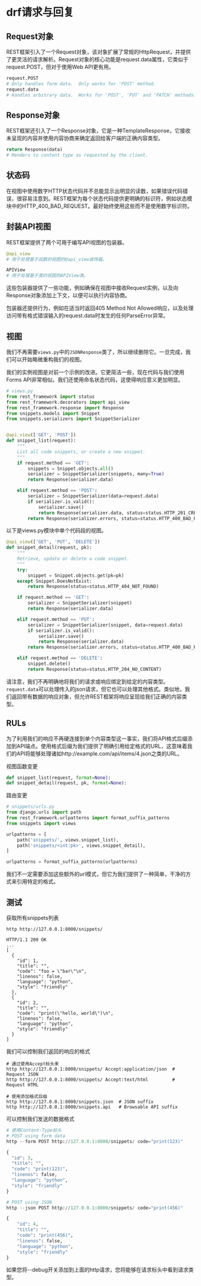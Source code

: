 # drf请求与回复

## Request对象

REST框架引入了一个Request对象，该对象扩展了常规的HttpRequest，并提供了更灵活的请求解析。Request对象的核心功能是request.data属性，它类似于request.POST，但对于使用Web API更有用。

```python
request.POST  
# Only handles form data.  Only works for 'POST' method.
request.data  
# Handles arbitrary data.  Works for 'POST', 'PUT' and 'PATCH' methods.
```

## Response对象

REST框架还引入了一个Response对象，它是一种TemplateResponse，它接收未呈现的内容并使用内容协商来确定返回给客户端的正确内容类型。

```python
return Response(data)  
# Renders to content type as requested by the client.
```

## 状态码

在视图中使用数字HTTP状态代码并不总能显示出明显的读数，如果错误代码错误，很容易注意到。REST框架为每个状态代码提供更明确的标识符，例如状态模块中的HTTP_400_BAD_REQUEST。最好始终使用这些而不是使用数字标识符。

## 封装API视图

REST框架提供了两个可用于编写API视图的包装器。

```python
@api_view
# 用于处理基于函数的视图的@api_view装饰器。

APIView
# 用于处理基于类的视图的APIView类。
```

这些包装器提供了一些功能，例如确保在视图中接收Request实例，以及向Response对象添加上下文，以便可以执行内容协商。

包装器还提供行为，例如在适当时返回405 Method Not Allowed响应，以及处理访问带有格式错误输入的request.data时发生的任何ParseError异常。

## 视图

我们不再需要`views.py`中的`JSONResponse`类了，所以继续删除它。一旦完成，我们可以开始略微重构我们的视图。

我们的实例视图是对前一个示例的改进。它更简洁一些，现在代码与我们使用Forms API非常相似。我们还使用命名状态代码，这使得响应意义更加明显。

```python
# views.py
from rest_framework import status
from rest_framework.decorators import api_view
from rest_framework.response import Response
from snippets.models import Snippet
from snippets.serializers import SnippetSerializer


@api_view(['GET', 'POST'])
def snippet_list(request):
    """
    List all code snippets, or create a new snippet.
    """
    if request.method == 'GET':
        snippets = Snippet.objects.all()
        serializer = SnippetSerializer(snippets, many=True)
        return Response(serializer.data)

    elif request.method == 'POST':
        serializer = SnippetSerializer(data=request.data)
        if serializer.is_valid():
            serializer.save()
            return Response(serializer.data, status=status.HTTP_201_CREATED)
        return Response(serializer.errors, status=status.HTTP_400_BAD_REQUEST)
```

以下是views.py模块中单个代码段的视图。

```python
@api_view(['GET', 'PUT', 'DELETE'])
def snippet_detail(request, pk):
    """
    Retrieve, update or delete a code snippet.
    """
    try:
        snippet = Snippet.objects.get(pk=pk)
    except Snippet.DoesNotExist:
        return Response(status=status.HTTP_404_NOT_FOUND)

    if request.method == 'GET':
        serializer = SnippetSerializer(snippet)
        return Response(serializer.data)

    elif request.method == 'PUT':
        serializer = SnippetSerializer(snippet, data=request.data)
        if serializer.is_valid():
            serializer.save()
            return Response(serializer.data)
        return Response(serializer.errors, status=status.HTTP_400_BAD_REQUEST)

    elif request.method == 'DELETE':
        snippet.delete()
        return Response(status=status.HTTP_204_NO_CONTENT)
```

请注意，我们不再明确地将我们的请求或响应绑定到给定的内容类型。`request.data`可以处理传入的json请求，但它也可以处理其他格式。类似地，我们返回带有数据的响应对象，但允许REST框架将响应呈现给我们正确的内容类型。

## RULs

为了利用我们的响应不再硬连接到单个内容类型这一事实，我们将API格式后缀添加到API端点。使用格式后缀为我们提供了明确引用给定格式的URL，这意味着我们的API将能够处理诸如http://example.com/api/items/4.json之类的URL。

视图函数变更

```python
def snippet_list(request, format=None):
def snippet_detail(request, pk, format=None):
```

路由变更

```python
# snippets/urls.py 
from django.urls import path
from rest_framework.urlpatterns import format_suffix_patterns
from snippets import views

urlpatterns = [
    path('snippets/', views.snippet_list),
    path('snippets/<int:pk>', views.snippet_detail),
]

urlpatterns = format_suffix_patterns(urlpatterns)
```

我们不一定需要添加这些额外的url模式，但它为我们提供了一种简单，干净的方式来引用特定的格式。

## 测试

获取所有snippets列表

```shell
http http://127.0.0.1:8000/snippets/

HTTP/1.1 200 OK
...
[
  {
    "id": 1,
    "title": "",
    "code": "foo = \"bar\"\n",
    "linenos": false,
    "language": "python",
    "style": "friendly"
  },
  {
    "id": 2,
    "title": "",
    "code": "print(\"hello, world\")\n",
    "linenos": false,
    "language": "python",
    "style": "friendly"
  }
]
```

我们可以控制我们返回的响应的格式

```shell
# 通过使用Accept标头来
http http://127.0.0.1:8000/snippets/ Accept:application/json  # Request JSON
http http://127.0.0.1:8000/snippets/ Accept:text/html         # Request HTML

# 使用添加格式后缀
http http://127.0.0.1:8000/snippets.json  # JSON suffix
http http://127.0.0.1:8000/snippets.api   # Browsable API suffix
```

可以控制我们发送的数据格式

```python
# 使用Content-Type标头
# POST using form data
http --form POST http://127.0.0.1:8000/snippets/ code="print(123)"

{
  "id": 3,
  "title": "",
  "code": "print(123)",
  "linenos": false,
  "language": "python",
  "style": "friendly"
}

# POST using JSON
http --json POST http://127.0.0.1:8000/snippets/ code="print(456)"

{
    "id": 4,
    "title": "",
    "code": "print(456)",
    "linenos": false,
    "language": "python",
    "style": "friendly"
}
```

如果您将--debug开关添加到上面的http请求，您将能够在请求标头中看到请求类型。

